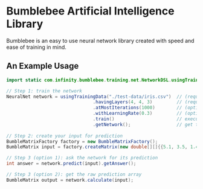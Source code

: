 Bumblebee Artificial Intelligence Library
=========

Bumblebee is an easy to use neural network library created with speed and ease of training in mind.

An Example Usage
---------

```java
import static com.infinity.bumblebee.training.net.NetworkDSL.usingTrainingData;

// Step 1: train the network
NeuralNet network = usingTrainingData("./test-data/iris.csv")  // (required) gives the file with training data
				 				.havingLayers(4, 4, 3)         // (required) gives the shape of the neural network
				 				.atMostIterations(1000)        // (optional) sets the maximum number of iterations to train (default: 100)
				 				.withLearningRate(0.3)         // (optional) sets the learning rate (default: 0.3)
				 				.train()                       // executes the training mechanism
								.getNetwork();                 // get the trained network
		
// Step 2: create your input for prediction
BumbleMatrixFactory factory = new BumbleMatrixFactory();
BumbleMatrix input = factory.createMatrix(new double[][]{{5.1, 3.5, 1.4, 0.2}});

// Step 3 (option 1): ask the network for its prediction
int answer = network.predict(input).getAnswer();

// Step 3 (option 2): get the raw prediction array
BumbleMatrix output = network.calculate(input);
```
